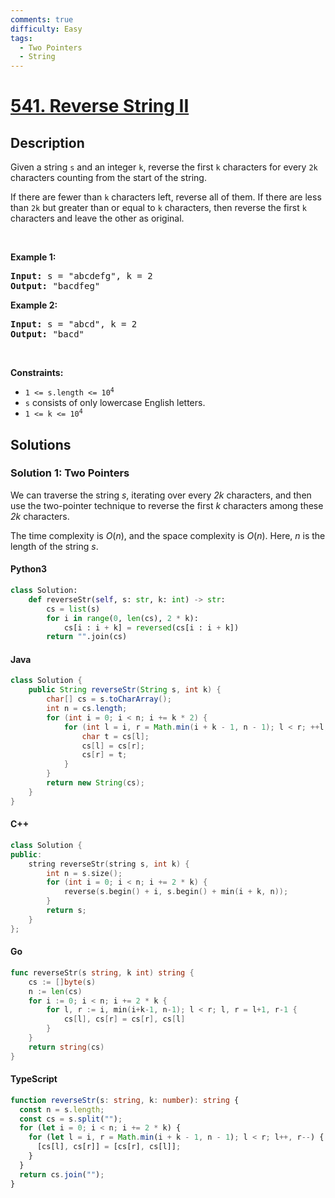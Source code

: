 ```yaml
---
comments: true
difficulty: Easy
tags:
  - Two Pointers
  - String
---
```


<!-- problem:start -->

# [541. Reverse String II](https://leetcode.com/problems/reverse-string-ii)

## Description

<!-- description:start -->

<p>Given a string <code>s</code> and an integer <code>k</code>, reverse the first <code>k</code> characters for every <code>2k</code> characters counting from the start of the string.</p>

<p>If there are fewer than <code>k</code> characters left, reverse all of them. If there are less than <code>2k</code> but greater than or equal to <code>k</code> characters, then reverse the first <code>k</code> characters and leave the other as original.</p>

<p>&nbsp;</p>
<p><strong class="example">Example 1:</strong></p>
<pre><strong>Input:</strong> s = "abcdefg", k = 2
<strong>Output:</strong> "bacdfeg"
</pre><p><strong class="example">Example 2:</strong></p>
<pre><strong>Input:</strong> s = "abcd", k = 2
<strong>Output:</strong> "bacd"
</pre>
<p>&nbsp;</p>
<p><strong>Constraints:</strong></p>

<ul>
	<li><code>1 &lt;= s.length &lt;= 10<sup>4</sup></code></li>
	<li><code>s</code> consists of only lowercase English letters.</li>
	<li><code>1 &lt;= k &lt;= 10<sup>4</sup></code></li>
</ul>

<!-- description:end -->

## Solutions

<!-- solution:start -->

### Solution 1: Two Pointers

We can traverse the string $\textit{s}$, iterating over every $\textit{2k}$ characters, and then use the two-pointer technique to reverse the first $\textit{k}$ characters among these $\textit{2k}$ characters.

The time complexity is $O(n)$, and the space complexity is $O(n)$. Here, $n$ is the length of the string $\textit{s}$.

<!-- tabs:start -->

#### Python3

```python
class Solution:
    def reverseStr(self, s: str, k: int) -> str:
        cs = list(s)
        for i in range(0, len(cs), 2 * k):
            cs[i : i + k] = reversed(cs[i : i + k])
        return "".join(cs)
```

#### Java

```java
class Solution {
    public String reverseStr(String s, int k) {
        char[] cs = s.toCharArray();
        int n = cs.length;
        for (int i = 0; i < n; i += k * 2) {
            for (int l = i, r = Math.min(i + k - 1, n - 1); l < r; ++l, --r) {
                char t = cs[l];
                cs[l] = cs[r];
                cs[r] = t;
            }
        }
        return new String(cs);
    }
}
```

#### C++

```cpp
class Solution {
public:
    string reverseStr(string s, int k) {
        int n = s.size();
        for (int i = 0; i < n; i += 2 * k) {
            reverse(s.begin() + i, s.begin() + min(i + k, n));
        }
        return s;
    }
};
```

#### Go

```go
func reverseStr(s string, k int) string {
	cs := []byte(s)
	n := len(cs)
	for i := 0; i < n; i += 2 * k {
		for l, r := i, min(i+k-1, n-1); l < r; l, r = l+1, r-1 {
			cs[l], cs[r] = cs[r], cs[l]
		}
	}
	return string(cs)
}
```

#### TypeScript

```ts
function reverseStr(s: string, k: number): string {
  const n = s.length;
  const cs = s.split("");
  for (let i = 0; i < n; i += 2 * k) {
    for (let l = i, r = Math.min(i + k - 1, n - 1); l < r; l++, r--) {
      [cs[l], cs[r]] = [cs[r], cs[l]];
    }
  }
  return cs.join("");
}
```

<!-- tabs:end -->

<!-- solution:end -->

<!-- problem:end -->
